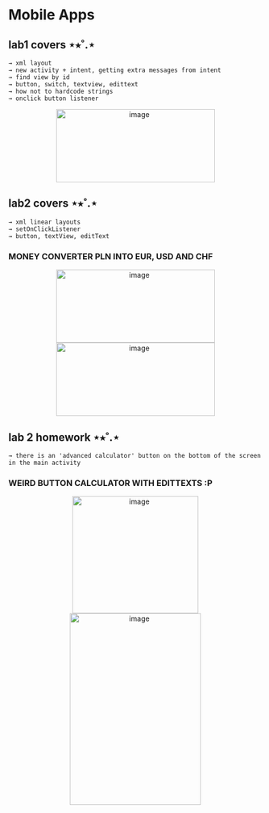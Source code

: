 # Mobile Apps

lab1 covers ⋆⭒˚.⋆
---
    → xml layout
    → new activity + intent, getting extra messages from intent
    → find view by id 
    → button, switch, textview, edittext
    → how not to hardcode strings
    → onclick button listener
<p align="center">
    <img width="315" height="145" alt="image" src="https://github.com/user-attachments/assets/06d2fa04-9e69-4f1d-9ae9-41b99636b96f" />
</p>

lab2 covers ⋆⭒˚.⋆
---
    → xml linear layouts
    → setOnClickListener
    → button, textView, editText
### MONEY CONVERTER PLN INTO EUR, USD AND CHF
<p align="center">
    <img width="315" height="145" alt="image" src="https://github.com/user-attachments/assets/0eb29f26-ca2a-46ac-bf57-ed3b617dcbdc" />
    <img width="315" height="145" alt="image" src="https://github.com/user-attachments/assets/203ece79-4ffb-4991-8ac5-84d3601626e2" />
</p>

lab 2 homework ⋆⭒˚.⋆
---
    → there is an 'advanced calculator' button on the bottom of the screen in the main activity
### WEIRD BUTTON CALCULATOR WITH EDITTEXTS :P
<p align="center">
    <img width="250" height="232" alt="image" src="https://github.com/user-attachments/assets/38ce15ff-8759-4699-ad14-4783d4d62c4c" />
    <img width="260" height="380" alt="image" src="https://github.com/user-attachments/assets/6b4b2dd7-d6a8-425e-881a-98738afa870d" />
</p>
